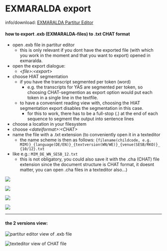 # EXMARALDA export
info/download: [EXMARALDA Partitur Editor][1]
#### how to export .exb (EXMARALDA-files) to .txt CHAT format
- open .exb file in partitur editor
	- this is only relevant if you dont have the exported file (with which you work in the moment and that you want to export) opened in exmaralda.
- open the export dialogue:
	- *\<file\>:\<export\>*
- choose HIAT segmentation
	- if you have the transcript segmented per token (word)
		- e.g. the transcripts for YAS are segmented per token, so choosing CHAT-segmention as export option would put each token in a single line in the textfile.
	- to have a convenient reading view with, choosing the HIAT segmentation export disables the segmentation in this case.
		- for this to work, there has to be a full-stop (.) at the end of each sequence to segment the output into sentence lines
- choose a location in your filesystem
- choose *\<dateiformat\>:\<CHAT\>*
- name the file with a .txt extension (to conveniently open it in a texteditor
	- the name scheme is then as follows:
`{filename(childcode, e.g. MIM)}_{language(DE/EN)}_{textversion(WN/WE)}_{venue(SESB/RKO)}_{10/12}.txt`
- like e.g.: `MIM_DE_WN_SESB_12.txt` 
	- this is not obligatory, you could also save it with the .cha (CHAT) file extension since the document structure is CHAT format, it doesnt matter, you can open .cha files in a texteditor also...)

![][image-1]

![][image-2]

![][image-3]

![][image-4]

---- 
#### the 2 versions view:
![partitur editor view of .exb file][image-5]

![texteditor view of CHAT file][image-6]

[1]:	https://exmaralda.org/de/partitur-editor-de/

[image-1]:	https://ada-sub.dh-index.org/school/pr/2023-04-15/ses_wrapup/src/exm_01.png
[image-2]:	https://ada-sub.dh-index.org/school/pr/2023-04-15/ses_wrapup/src/exm_02.png
[image-3]:	https://ada-sub.dh-index.org/school/pr/2023-04-15/ses_wrapup/src/exm_03.png
[image-4]:	https://ada-sub.dh-index.org/school/pr/2023-04-15/ses_wrapup/src/exm_04.png
[image-5]:	https://ada-sub.dh-index.org/school/pr/2023-04-15/ses_wrapup/src/exm_05.png
[image-6]:	https://ada-sub.dh-index.org/school/pr/2023-04-15/ses_wrapup/src/exm_06.png
